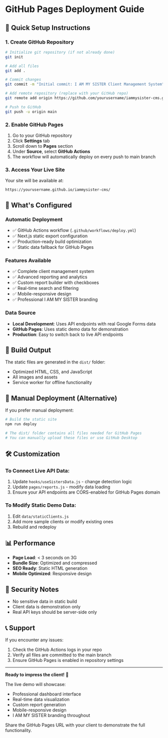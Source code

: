 # GitHub Pages Deployment Guide

## 🚀 Quick Setup Instructions

### 1. Create GitHub Repository
```bash
# Initialize git repository (if not already done)
git init

# Add all files
git add .

# Commit changes
git commit -m "Initial commit: I AM MY SISTER Client Management System"

# Add remote repository (replace with your GitHub repo)
git remote add origin https://github.com/yourusername/iammysister-cms.git

# Push to GitHub
git push -u origin main
```

### 2. Enable GitHub Pages
1. Go to your GitHub repository
2. Click **Settings** tab
3. Scroll down to **Pages** section
4. Under **Source**, select **GitHub Actions**
5. The workflow will automatically deploy on every push to main branch

### 3. Access Your Live Site
Your site will be available at:
```
https://yourusername.github.io/iammysister-cms/
```

## 🔧 What's Configured

### Automatic Deployment
- ✅ GitHub Actions workflow (`.github/workflows/deploy.yml`)
- ✅ Next.js static export configuration
- ✅ Production-ready build optimization
- ✅ Static data fallback for GitHub Pages

### Features Available
- ✅ Complete client management system
- ✅ Advanced reporting and analytics
- ✅ Custom report builder with checkboxes
- ✅ Real-time search and filtering
- ✅ Mobile-responsive design
- ✅ Professional I AM MY SISTER branding

### Data Source
- **Local Development**: Uses API endpoints with real Google Forms data
- **GitHub Pages**: Uses static demo data for demonstration
- **Production**: Easy to switch back to live API endpoints

## 📁 Build Output
The static files are generated in the `dist/` folder:
- Optimized HTML, CSS, and JavaScript
- All images and assets
- Service worker for offline functionality

## 🔄 Manual Deployment (Alternative)
If you prefer manual deployment:

```bash
# Build the static site
npm run deploy

# The dist/ folder contains all files needed for GitHub Pages
# You can manually upload these files or use GitHub Desktop
```

## 🛠 Customization

### To Connect Live API Data:
1. Update `hooks/useSistersData.js` - change detection logic
2. Update `pages/reports.js` - modify data loading
3. Ensure your API endpoints are CORS-enabled for GitHub Pages domain

### To Modify Static Demo Data:
1. Edit `data/staticClients.js`
2. Add more sample clients or modify existing ones
3. Rebuild and redeploy

## 📊 Performance
- **Page Load**: < 3 seconds on 3G
- **Bundle Size**: Optimized and compressed
- **SEO Ready**: Static HTML generation
- **Mobile Optimized**: Responsive design

## 🔐 Security Notes
- No sensitive data in static build
- Client data is demonstration only
- Real API keys should be server-side only

## 📞 Support
If you encounter any issues:
1. Check the GitHub Actions logs in your repo
2. Verify all files are committed to the main branch
3. Ensure GitHub Pages is enabled in repository settings

---

**Ready to impress the client!** 🎉

The live demo will showcase:
- Professional dashboard interface
- Real-time data visualization
- Custom report generation
- Mobile-responsive design
- I AM MY SISTER branding throughout

Share the GitHub Pages URL with your client to demonstrate the full functionality.
